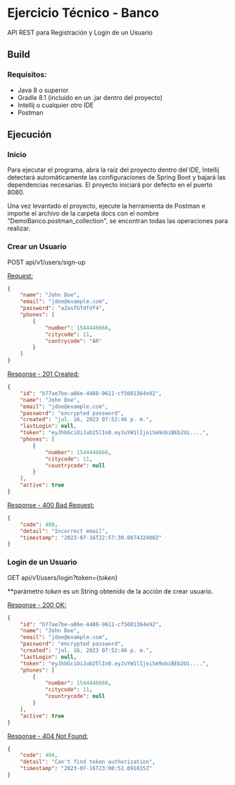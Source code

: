 # Ejercicio Técnico - Banco

API REST para Registración y Login de un Usuario

## Build

### Requisitos:

- Java 8 o superior
- Gradle 8.1 (incluído en un .jar dentro del proyecto)
- Intellij o cualquier otro IDE
- Postman

## Ejecución

### Inicio

Para ejecutar el programa, abra la raíz del proyecto dentro del IDE, Intellij detectará automáticamente las configuraciones de Spring Boot y bajará las dependencias necesarias. El proyecto iniciará por defecto en el puerto 8080.

Una vez levantado el proyecto, ejecute la herramienta de Postman e importe el archivo de la carpeta docs con el nombre "DemoBanco.postman_collection", se encontran todas las operaciones para realizar.

### Crear un Usuario

POST api/v1/users/sign-up

<u>Request:</u>

```json
{
    "name": "John Doe",
    "email": "jdoe@example.com",
    "password": "a2asfGfdfdf4",
    "phones": [
        {
            "number": 1544446666,
            "citycode": 11,
            "contrycode": "AR"
        }
    ]
}
```

<u>Response - 201 Created:</u>

```json
{
    "id": "b77ae7be-a86e-4488-9611-cf5081364e92",
    "name": "John Doe",
    "email": "jdoe@example.com",
    "password": "encrypted password",
    "created": "jul. 16, 2023 07:52:46 p. m.",
    "lastLogin": null,
    "token": "eyJhbGciOiJub25lIn0.eyJuYW1lIjoiSm9obiBEb2Ui....",
    "phones": [
        {
            "number": 1544446666,
            "citycode": 11,
            "countrycode": null
        }
    ],
    "active": true
}
```

<u>Response - 400 Bad Request:</u>

```json
{
    "code": 400,
    "detail": "Incorrect email",
    "timestamp": "2023-07-16T22:57:30.087432400Z"
}
```

### Login de un Usuario

GET api/v1/users/login?token={*token*}

**parámetro *token* es un String obtenido de la acción de crear usuario.

<u>Response - 200 OK:</u>

```json
{
    "id": "b77ae7be-a86e-4488-9611-cf5081364e92",
    "name": "John Doe",
    "email": "jdoe@example.com",
    "password": "encrypted password",
    "created": "jul. 16, 2023 07:52:46 p. m.",
    "lastLogin": null,
    "token": "eyJhbGciOiJub25lIn0.eyJuYW1lIjoiSm9obiBEb2Ui....",
    "phones": [
        {
            "number": 1544446666,
            "citycode": 11,
            "countrycode": null
        }
    ],
    "active": true
}
```

<u>Response - 404 Not Found:</u>

```json
{
    "code": 404,
    "detail": "Can't find token authorization",
    "timestamp": "2023-07-16T23:00:52.091815Z"
}
```

